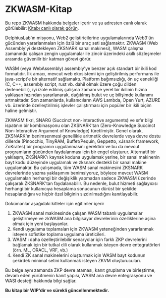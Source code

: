 # ZKWASM-Kitap

Bu repo ZKWASM hakkında belgeler içerir ve şu adresten canlı olarak görülebilir: [Kitabı canlı olarak görün](https://zkwasmdoc.gitbook.io/delphinus-zkwasm/).

DelphiusLab'ın misyonu, Web2 geliştiricilerine uygulamalarında Web3'ün gücünden yararlanmaları için özlü bir araç seti sağlamaktır. ZKWASM (Web Assembly'yi destekleyen ZKSNARK sanal makinesi), WASM çalışma zamanında çalışan zengin uygulamalar ile zincir üzerindeki akıllı sözleşmeler arasında güvenilir bir katman görevi görür.

WASM (veya WebAssembly) assembly'ye benzer açık standart bir ikili kod formatıdır. İlk amacı, mevcut web ekosistemi için geliştirilmiş performans ile java-script'e bir alternatif sağlamaktı. Platform bağımsızlığı, ön uç esnekliği (C, C++, assembly script, rust vb. dahil olmak üzere çoğu dilden derlenebilir), iyi izole edilmiş çalışma zamanı ve yerel bir ikilinin hızına yaklaşan hızından yararlanarak, dağıtılmış bulut ve uç bilişimde kullanımı artmaktadır. Son zamanlarda, kullanıcıların AWS Lambda, Open Yurt, AZURE vb. üzerinde özelleştirilmiş işlevler çalıştırması için popüler bir ikili biçim haline gelmiştir.

ZKWASM fikri, SNARG (Succinct non-interactive arguments) ve sıfır bilgi ispatının bir kombinasyonu olan ZKSNARK'tan (Zero-Knowledge Succinct Non-Interactive Argument of Knowledge) türetilmiştir. Genel olarak, ZKSNARK'ın benimsenmesi genellikle aritmetik devrelerde veya devre dostu dillerde (Pinocchio, TinyRAM, Buffet/Pequin, Geppetto, xJsnark framework, ZoKrates) bir programın uygulanmasını gerektirir ve bu da mevcut programların gücünden faydalanması için bir engel oluşturur. Alternatif bir yaklaşım, ZKSNARK'ı kaynak koduna uygulamak yerine, bir sanal makinenin bayt kodu düzeyinde uygulamak ve zksnark destekli bir sanal makine uygulamaktır. Bu çalışmada, tüm WASM sanal makinesini ZKSNARK devrelerinde yazma yaklaşımını benimsiyoruz, böylece mevcut WASM uygulamaları herhangi bir değişiklik yapmadan sadece ZKWASM üzerinde çalışarak ZKSNARK'tan faydalanabilir. Bu nedenle, bulut hizmeti sağlayıcısı herhangi bir kullanıcıya hesaplama sonucunun dürüst bir şekilde hesaplandığını ve hiçbir özel bilginin sızdırılmadığını kanıtlayabilir.

Dokümanlar aşağıdaki kitleler için eğitimler içerir

1. ZKWASM sanal makinesinde çalışan WASM tabanlı uygulamalar geliştirmeye ve zkWASM ana bilgisayar devrelerinin özelliklerine aşina olmak için yeni başlayanlar.
2. Kendi uygulama toplamaları için ZKWASM yeteneğinden yararlanmak isteyen sofistike toplama uygulama üreticileri.
3. WASM'ı daha özelleştirilebilir senaryolar için farklı ZKP devrelerini bağlamak için bir tutkal dili olarak kullanmak isteyen devre entegratörleri (örn. ML, ORACL, VRF, vb.)
4. Kendi ZK sanal makinelerini oluşturmak için WASM bayt kodunun çekirdek minimal setini kullanmak isteyen ZKVM oluşturucuları.

Bu belge aynı zamanda ZKP devre ataması, kanıt gruplama ve birleştirme, devam eden yürütmenin kanıt yapısı, WASM ana devre entegrasyonu ve WASI desteği hakkında bilgi sağlar.


**Bu kitap bir WIP'dir ve sürekli güncellenmektedir.**
